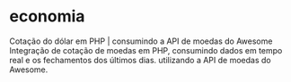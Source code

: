 # economia
Cotação do dólar em PHP | consumindo a API de moedas do Awesome 
Integração de cotação de moedas em PHP, consumindo dados em tempo real e os fechamentos dos últimos dias. utilizando a API de moedas do Awesome.
